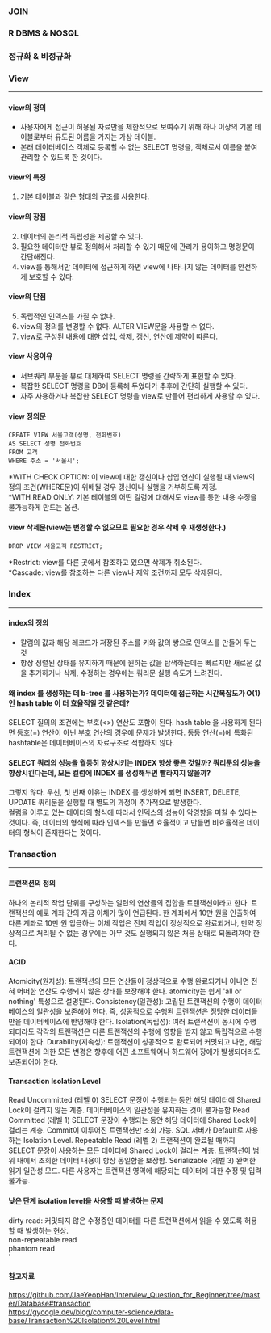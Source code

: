 ### JOIN
### R DBMS & NOSQL
### 정규화 & 비정규화
### View
---------
#### view의 정의
- 사용자에게 접근이 허용된 자료만을 제한적으로 보여주기 위해 하나 이상의 기본 테이블로부터 유도된 이름을 가지는 가상 테이블.
- 본래 데이터베이스 객체로 등록할 수 없는 SELECT 명령을, 객체로서 이름을 붙여 관리할 수 있도록 한 것이다.

#### view의 특징
1. 기본 테이블과 같은 형태의 구조를 사용한다.

#### view의 장점
2. 데이터의 논리적 독립성을 제공할 수 있다.
3. 필요한 데이터만 뷰로 정의해서 처리할 수 있기 때문에 관리가 용이하고 명령문이 간단해진다.
4. view를 통해서만 데이터에 접근하게 하면 view에 나타나지 않는 데이터를 안전하게 보호할 수 있다.

#### view의 단점
5. 독립적인 인덱스를 가질 수 없다.
6. view의 정의를 변경할 수 없다. ALTER VIEW문을 사용할 수 없다.
7. view로 구성된 내용에 대한 삽입, 삭제, 갱신, 연산에 제약이 따른다.

#### view 사용이유
- 서브쿼리 부분을 뷰로 대체하여 SELECT 명령을 간략하게 표현할 수 있다. 
- 복잡한 SELECT 명령을 DB에 등록해 두었다가 추후에 간단히 실행할 수 있다.
- 자주 사용하거나 복잡한 SELECT 명령을 view로 만들어 편리하게 사용할 수 있다.

#### view 정의문
```
CREATE VIEW 서울고객(성명, 전화번호)
AS SELECT 성명 전화번호
FROM 고객
WHERE 주소 = '서울시';
```
*WITH CHECK OPTION: 이 view에 대한 갱신이나 삽입 연산이 실행될 때 view의 정의 조건(WHERE문)이 위배될 경우 갱신이나 실행을 거부하도록 지정.<br>
*WITH READ ONLY: 기본 테이블의 어떤 컬럼에 대해서도 view를 통한 내용 수정을 불가능하게 만드는 옵션.

#### view 삭제문(view는 변경할 수 없으므로 필요한 경우 삭제 후 재생성한다.)
```
DROP VIEW 서울고객 RESTRICT;
```
*Restrict: view를 다른 곳에서 참조하고 있으면 삭제가 취소된다.<br>
*Cascade: view를 참조하는 다른 view나 제약 조건까지 모두 삭제된다.

### Index
---------
#### index의 정의
- 칼럼의 값과 해당 레코드가 저장된 주소를 키와 값의 쌍으로 인덱스를 만들어 두는 것
- 항상 정렬된 상태를 유지하기 때문에 원하는 값을 탐색하는데는 빠르지만 새로운 값을 추가하거나 삭제, 수정하는 경우에는 쿼리문 실행 속도가 느려진다. 

#### 왜 index 를 생성하는 데 b-tree 를 사용하는가? 데이터에 접근하는 시간복잡도가 O(1)인 hash table 이 더 효율적일 것 같은데? 
SELECT 질의의 조건에는 부호(<>) 연산도 포함이 된다. hash table 을 사용하게 된다면 등호(=) 연산이 아닌 부호 연산의 경우에 문제가 발생한다. 동등 연산(=)에 특화된 hashtable은 데이터베이스의 자료구조로 적합하지 않다.

#### SELECT 쿼리의 성능을 월등히 향상시키는 INDEX 항상 좋은 것일까? 쿼리문의 성능을 향상시킨다는데, 모든 컬럼에 INDEX 를 생성해두면 빨라지지 않을까? 
그렇지 않다. 우선, 첫 번째 이유는 INDEX 를 생성하게 되면 INSERT, DELETE, UPDATE 쿼리문을 실행할 때 별도의 과정이 추가적으로 발생한다.<br>
컬럼을 이루고 있는 데이터의 형식에 따라서 인덱스의 성능이 악영향을 미칠 수 있다는 것이다. 즉, 데이터의 형식에 따라 인덱스를 만들면 효율적이고 만들면 비효율적은 데이터의 형식이 존재한다는 것이다. 

### Transaction
----------------
#### 트랜잭션의 정의
하나의 논리적 작업 단위를 구성하는 일련의 연산들의 집합을 트랜잭션이라고 한다. 트랜잭션의 예로 계좌 간의 자금 이체가 많이 언급된다. 한 계좌에서 10만 원을 인출하여 다른 계좌로 10만 원 입금하는 이체 작업은 전체 작업이 정상적으로 완료되거나, 만약 정상적으로 처리될 수 없는 경우에는 아무 것도 실행되지 않은 처음 상태로 되돌려져야 한다.

#### ACID
Atomicity(원자성): 트랜잭션의 모든 연산들이 정상적으로 수행 완료되거나 아니면 전혀 어떠한 연산도 수행되지 않은 상태를 보장해야 한다. atomicity는 쉽게 'all or nothing' 특성으로 설명된다.
Consistency(일관성): 고립된 트랜잭션의 수행이 데이터베이스의 일관성을 보존해야 한다. 즉, 성공적으로 수행된 트랜잭션은 정당한 데이터들만을 데이터베이스에 반영해야 한다.
Isolation(독립성): 여러 트랜잭션이 동시에 수행되더라도 각각의 트랜잭션은 다른 트랜잭션의 수행에 영향을 받지 않고 독립적으로 수행되어야 한다.
Durability(지속성): 트랜잭션이 성공적으로 완료되어 커밋되고 나면, 해당 트랜잭션에 의한 모든 변경은 향후에 어떤 소프트웨어나 하드웨어 장애가 발생되더라도 보존되어야 한다.

#### Transaction Isolation Level
Read Uncommitted (레벨 0)
SELECT 문장이 수행되는 동안 해당 데이터에 Shared Lock이 걸리지 않는 계층. 데이터베이스의 일관성을 유지하는 것이 불가능함
Read Committed (레벨 1)
SELECT 문장이 수행되는 동안 해당 데이터에 Shared Lock이 걸리는 계층. Commit이 이루어진 트랜잭션만 조회 가능. SQL 서버가 Default로 사용하는 Isolation Level.
Repeatable Read (레벨 2)
트랜잭션이 완료될 때까지 SELECT 문장이 사용하는 모든 데이터에 Shared Lock이 걸리는 계층. 트랜잭션이 범위 내에서 조회한 데이터 내용이 항상 동일함을 보장함.
Serializable (레벨 3)
완벽한 읽기 일관성 모드. 다른 사용자는 트랜잭션 영역에 해당되는 데이터에 대한 수정 및 입력 불가능.

#### 낮은 단계 isolation level을 사용할 때 발생하는 문제
dirty read: 커밋되지 않은 수정중인 데이터를 다른 트랜잭션에서 읽을 수 있도록 허용할 때 발생하는 현상.<br>
non-repeatable read<br>
phantom read<br>'

#### 참고자료
https://github.com/JaeYeopHan/Interview_Question_for_Beginner/tree/master/Database#transaction <br>
https://gyoogle.dev/blog/computer-science/data-base/Transaction%20Isolation%20Level.html
